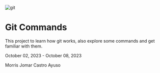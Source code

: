 <p>
  <img src="https://res.cloudinary.com/practicaldev/image/fetch/s--9SbFb0NX--/c_imagga_scale,f_auto,fl_progressive,h_420,q_auto,w_1000/https://www.cloudsavvyit.com/thumbcache/0/0/5b8ff1fbf94a3ecddbaa8db6b389c09a/p/uploads/2019/10/e713ed70-1.png" alt="git">
</p>

# Git Commands

This project to learn how git works, also explore some commands and get familiar with them.

October 02, 2023 - October 08, 2023

Morris Jomar Castro Ayuso
